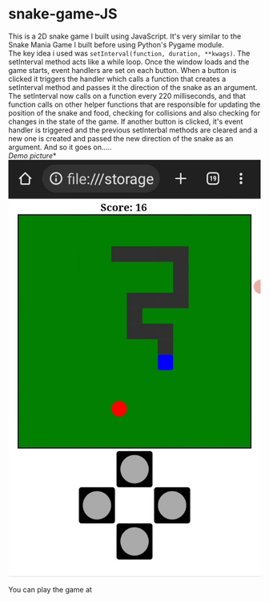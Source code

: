 # snake-game-JS

This is a 2D snake game I built using JavaScript.  It's very similar to the Snake Mania Game I built before using Python's Pygame module.  
The key idea i used was `setInterval(function, duration, **kwags)`.  The setInterval method acts like a while loop.
Once the window loads and the game starts,  event handlers are set on each button.  When a button is clicked it triggers the handler which calls a function that creates a setInterval method and passes it the direction of the snake as an argument.  
The setInterval now calls on a function every 220 milliseconds,  and that function calls on other helper functions that are responsible  for  updating  the position of the snake and  food,  checking for collisions  and also checking for changes in the state of the game.
If another button is clicked, it's event handler is triggered and  the previous setInterbal methods are cleared and a new one is created and passed the new direction of the snake as an argument. And so it goes on.....  
*Demo picture**
![demo_pic1](demo_1.jpg) 

You can play the game at    
